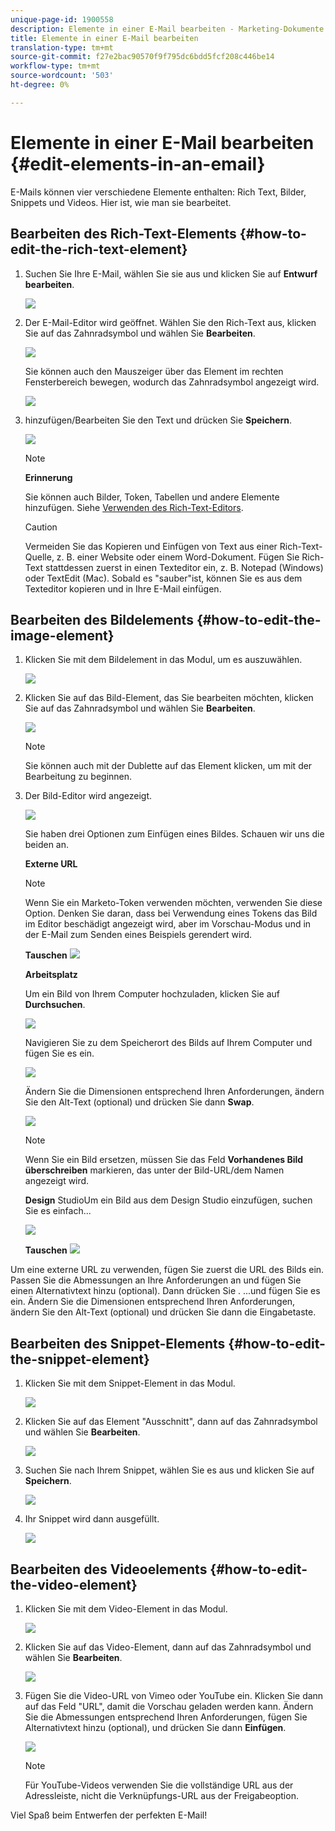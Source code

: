 ```yaml
---
unique-page-id: 1900558
description: Elemente in einer E-Mail bearbeiten - Marketing-Dokumente - Produktdokumentation
title: Elemente in einer E-Mail bearbeiten
translation-type: tm+mt
source-git-commit: f27e2bac90570f9f795dc6bdd5fcf208c446be14
workflow-type: tm+mt
source-wordcount: '503'
ht-degree: 0%

---
```



# Elemente in einer E-Mail bearbeiten {#edit-elements-in-an-email}

E-Mails können vier verschiedene Elemente enthalten: Rich Text, Bilder, Snippets und Videos. Hier ist, wie man sie bearbeitet.

## Bearbeiten des Rich-Text-Elements {#how-to-edit-the-rich-text-element}

1. Suchen Sie Ihre E-Mail, wählen Sie sie aus und klicken Sie auf **Entwurf bearbeiten**.

   ![](assets/one-edited.png)

1. Der E-Mail-Editor wird geöffnet. Wählen Sie den Rich-Text aus, klicken Sie auf das Zahnradsymbol und wählen Sie **Bearbeiten**.

   ![](assets/two.png)

   Sie können auch den Mauszeiger über das Element im rechten Fensterbereich bewegen, wodurch das Zahnradsymbol angezeigt wird.

   ![](assets/three.png)

1. hinzufügen/Bearbeiten Sie den Text und drücken Sie **Speichern**.

   ![](assets/four.png)

   >[!NOTE]
   >
   >**Erinnerung**
   >
   >
   >Sie können auch Bilder, Token, Tabellen und andere Elemente hinzufügen. Siehe [Verwenden des Rich-Text-Editors](../../../../product-docs/email-marketing/general/understanding-the-email-editor/using-the-rich-text-editor.md).

   >[!CAUTION]
   >
   >Vermeiden Sie das Kopieren und Einfügen von Text aus einer Rich-Text-Quelle, z. B. einer Website oder einem Word-Dokument. Fügen Sie Rich-Text stattdessen zuerst in einen Texteditor ein, z. B. Notepad (Windows) oder TextEdit (Mac). Sobald es &quot;sauber&quot;ist, können Sie es aus dem Texteditor kopieren und in Ihre E-Mail einfügen.

## Bearbeiten des Bildelements {#how-to-edit-the-image-element}

1. Klicken Sie mit dem Bildelement in das Modul, um es auszuwählen.

   ![](assets/five.png)

1. Klicken Sie auf das Bild-Element, das Sie bearbeiten möchten, klicken Sie auf das Zahnradsymbol und wählen Sie **Bearbeiten**.

   ![](assets/six.png)

   >[!NOTE]
   >
   >Sie können auch mit der Dublette auf das Element klicken, um mit der Bearbeitung zu beginnen.

1. Der Bild-Editor wird angezeigt.

   ![](assets/seven.png)

   Sie haben drei Optionen zum Einfügen eines Bildes. Schauen wir uns die beiden an.

   **Externe URL**

   >[!NOTE]
   >
   >Wenn Sie ein Marketo-Token verwenden möchten, verwenden Sie diese Option. Denken Sie daran, dass bei Verwendung eines Tokens das Bild im Editor beschädigt angezeigt wird, aber im Vorschau-Modus und in der E-Mail zum Senden eines Beispiels gerendert wird.

   **Tauschen** ![](assets/eight.png)

   **Arbeitsplatz**

   Um ein Bild von Ihrem Computer hochzuladen, klicken Sie auf **Durchsuchen**.

   ![](assets/nine.png)

   Navigieren Sie zu dem Speicherort des Bilds auf Ihrem Computer und fügen Sie es ein.

   ![](assets/ten.png)

   Ändern Sie die Dimensionen entsprechend Ihren Anforderungen, ändern Sie den Alt-Text (optional) und drücken Sie dann **Swap**.

   ![](assets/eleven.png)

   >[!NOTE]
   >
   >Wenn Sie ein Bild ersetzen, müssen Sie das Feld **Vorhandenes Bild überschreiben** markieren, das unter der Bild-URL/dem Namen angezeigt wird.

   **Design** StudioUm ein Bild aus dem Design Studio einzufügen, suchen Sie es einfach...

   ![](assets/twelve.png)

   **Tauschen**
   ![](assets/thirteen.png)

Um eine externe URL zu verwenden, fügen Sie zuerst die URL des Bilds ein. Passen Sie die Abmessungen an Ihre Anforderungen an und fügen Sie einen Alternativtext hinzu (optional). Dann drücken Sie .               ...und fügen Sie es ein. Ändern Sie die Dimensionen entsprechend Ihren Anforderungen, ändern Sie den Alt-Text (optional) und drücken Sie dann die Eingabetaste.

## Bearbeiten des Snippet-Elements {#how-to-edit-the-snippet-element}

1. Klicken Sie mit dem Snippet-Element in das Modul.

   ![](assets/fourteen.png)

1. Klicken Sie auf das Element &quot;Ausschnitt&quot;, dann auf das Zahnradsymbol und wählen Sie **Bearbeiten**.

   ![](assets/fifteen.png)

1. Suchen Sie nach Ihrem Snippet, wählen Sie es aus und klicken Sie auf **Speichern**.

   ![](assets/sixteen.png)

1. Ihr Snippet wird dann ausgefüllt.

   ![](assets/eighteen.png)

## Bearbeiten des Videoelements {#how-to-edit-the-video-element}

1. Klicken Sie mit dem Video-Element in das Modul.

   ![](assets/nineteen.png)

1. Klicken Sie auf das Video-Element, dann auf das Zahnradsymbol und wählen Sie **Bearbeiten**.

   ![](assets/twenty.png)

1. Fügen Sie die Video-URL von Vimeo oder YouTube ein. Klicken Sie dann auf das Feld &quot;URL&quot;, damit die Vorschau geladen werden kann. Ändern Sie die Abmessungen entsprechend Ihren Anforderungen, fügen Sie Alternativtext hinzu (optional), und drücken Sie dann **Einfügen**.

   ![](assets/twentyone.png)

   >[!NOTE]
   >
   >Für YouTube-Videos verwenden Sie die vollständige URL aus der Adressleiste, nicht die Verknüpfungs-URL aus der Freigabeoption.

Viel Spaß beim Entwerfen der perfekten E-Mail!
